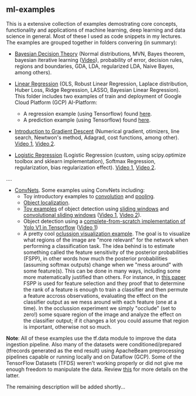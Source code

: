 ## ml-examples
This is a extensive collection of examples demostrating core concepts, functionality and applications of machine learning, deep learning and data science in general. Most of these I used as code snippets in my lectures. The examples are grouped together in folders convering (in summary):

* [Bayesian Decision Theory](/bayesian%20decision%20theory) (Normal distributions, MVN, Bayes theorem, bayesian iterative learning ([Video](https://youtu.be/eVF82IoU3-Y)), probability of error, decision rules, regions and boundaries, GDA, LDA, regularized LDA, Naive Bayes, among others).

* [Linear Regression](/linear%20regression) (OLS, Robust Linear Regression, Laplace distribution, Huber Loss, Ridge Regression, LASSO, Bayesian Linear Regression).
This folder includes two examples of train and deployment of Google Cloud Platform (GCP) AI-Platform:
    * A regression example (using Tensorflow) found [here](/linear%20regression/keras%20gcp%20example%201).
    * A prediction example (using Tensorflow) found [here](/linear%20regression/keras%20gcp%20example%202).
    
* [Introduction to Gradient Descent](/gradient%20descend) (Numerical gradient, otimizers, line search, Newtwon's method, Adagrad, cost functions, among other). [Video 1](https://youtu.be/hnCuQcrs9kA), [Video 2](https://youtu.be/4W3Gf5-Z75o).

* [Logistic Regression](/logistic%20regression) (Logistic Regression (custom, using scipy.optimize toolbox and sklearn implementation), Softmax Regression, regularization, bias regularization effect). [Video 1](https://youtu.be/jGkTFk-MLh0), [Video 2](https://youtu.be/T1C6fTOUXkM).

....

   * [ConvNets](/conv%20nets). Some examples using ConvNets including:
      * Toy introductory examples to [convolution](conv%20nets/intro/image%20convolution.ipynb) and [pooling](conv%20nets/intro/image%20pooling.ipynb).
      * [Object localization](conv%20nets/object%20localization).
      * [Toy examples](conv%20nets/object%20detection/sliding%20windows) of object detection using [sliding windows](conv%20nets/object%20detection/sliding%20windows/sliding_window.py) and [convolutional sliding windows](/conv%20nets/object%20detection/sliding%20windows/convolutional_sliding_window.py) ([Video 1](https://youtu.be/Ec9BTzexaQY), [Video 2](https://youtu.be/XHPVU3sZznE)).
      * Object detection using a [complete-from-scratch implementation of Yolo V1 in Tensorflow](/conv%20nets/object%20detection/yolo/v1) ([Video 1](https://youtu.be/rJKcogqLHRo))
      * A pretty cool [oclussion visualization example](conv%20nets/visualizations/occlusion). The goal is to visualize what regions of the image are "more relevant" for the network when performing a classification task. The idea behind is to estimate something called the feature sensitivity of the posterior probabilities (FSPP), in other words how much the posterior probabilities (assuming softmax outputs) change when we "mess around" with some feature(s). This can be done in many ways, including some more matematically justified than others. For instance, in [this paper](https://ieeexplore.ieee.org/document/5282531) FSPP is used for feature selection and they proof that to determine the rank of a feature is enough to train a classifier and then permute a feature accross observations, evaluating the effect on the classifier output as we mess around with each feature (one at a time). In the occlussion experiment we simply "occlude" (set to zero!) some square region of the image and analyze the effect on the classifier output; if it changes a lot you could assume that region is important, otherwise not so much.
   
**Note**: All of these examples use the tf.data module to improve the data ingestion pipeline. Also many of the datasets were conditioned/prepared (tfrecords generated as the end result) using ApacheBeam preprocessing pipelines capable or running locally and on Dataflow (GCP). Some of the TensorFlow Datasets (TFDS) weren't working properly or did not give me enough freedom to manipulate the data. Review [this](/records%20generators) for more details on the latter.
   

The remaining description will be added shortly...
